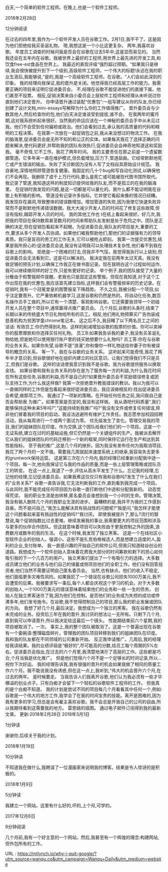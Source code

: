  
 白天,一个简单的软件工程师。在晚上,也是一个软件工程师。 
  
 2018年2月28日 
  
  
  
  
  
 12分钟阅读 
  
 在过去的四年里,我作为一个软件开发人员在谷歌工作。2月1日,我不干了。这是因为他们拒绝给我买圣诞礼物。 
 嗯,我想这是一个小比这更复杂。 
 两年,我喜欢谷歌。 
 年度员工调查的时候问我是否会在谷歌在过去5年中,这是显而易见的。 
 当然我还会在五年内在谷歌。我被世界上最好的工程师,用世界上最先进的开发工具,和饮食free-est食品在世界上。 
 我最近的表现评级“强烈超过预期。“如果我只是继续,我会很快被提升到下一个级别,高级软件工程师。一个伟大的标题!永远在我的职业生涯后,我能够说,“是的,我是一个高级软件工程师。在谷歌。“人们会如此深刻的印象。 
 我的经理向我保证,我的晋升是关闭。他觉得我已经高层工作的能力。我需要正确的项目来证明它促进委员会。 
 不,经理在谷歌不能促进他们的直接下属。他们甚至不投票。 
 相反,促销决策来自小委员会上层软件工程师和经理从未听说过你直到他们决定晋升。 
 你申请晋升通过装配“优惠包”:一组写建议从你的队友,你已经创建了设计文档,mini-essays写解释为什么你的工作值得推广。 
 晋升委员会与少数其他人,然后检查你的包,他们白天决定谁该受到提拔,谁不会。 
 在我两年的蜜月期,这对我系统听起来很好。当然我的命运应该在一个神秘的委员会手中从未见过我。他们不会受到任何偏袒或政治。他们会看到过去,承认我的高质量的代码和精明的工程决策。 
 在我第一次放在一起促销包之前,我从来没想过的物流工作。 
 在我的脑海里,促进委员会是无所不知的和公正的实体。如果每天我花了选择正确的问题来解决,使代码更好,并帮助我的团队有效执行,促进委员会会神奇地知道这和奖励我。 
 毫不奇怪,它不工作。我花了两年时间。 
 我的主要责任在那之前是一个遗留数据管道。它多年来一直在维护模式,但负载增加,压力下,管道屈曲。它经常默默地死亡或产生错误的输出。失败了天诊断因为没有人写了文档自其原始设计规范。 
 我自豪地,深情地照顾管道恢复健康。我固定的几十个bug和写自动化测试,以确保他们不会再现。我删除了成千上万行代码,要么是死亡或可能被现代图书馆所取代。我记录了管道,我知道这样的制度知识提供给我的队友,而不是孤立的在我的脑海里。 
 在促销时我发现的问题,是这一切都是可以量化的。我什么都不能证明我在谷歌上有积极的影响。 
 管道没有记录许多指标。它并使它看起来像的情况已经糟。我发现存在漏洞,导致整体的错误数增加。增加管道的失败,因为我使它快速失败异常而不是默默地传递错误数据。我大大减少开发人员的时间花了修复这些故障,但没有指标,跟踪开发人员的时间。 
 我的其他工作也 
 t在纸上看起来很好。好几次,我把我的项目在保持数周甚至数月的时间来帮助队友发射是处于危险之中。团队是正确的决定,但在促销包看起来不起眼。为促进委员会,我队友的项目是大,重要的工作,要求从多个开发人员协调。如果他们被我帮助他们,那他们的证据强有力的领导素质。我只是盲目的劳工的工作无关,它可以被抢占即刻。 
 我第一次提交优惠包,结果是我所担心的:促进委员会说,我没有证明我可以处理技术复杂性,他们看不到我在谷歌上的影响。 
 拒绝是一个困难的打击,但我并不气馁。我觉得我执行以上级别,但促进委员会无法看到它。这是可以解决的。 
 我决定我在前两年太过天真。我没有做足够的预先计划,以确保工作我正在做书面记录。现在我明白这个过程如何运作,我可以继续做同样的好工作,只是有更好的记录。 
 举个例子,我的团队接受了大量的分散由于假警报邮件提醒。老我也只是固定这些警报。但现在我知道,对于这个工作出现在我的优惠包,我应该首先建立指标,这样我们会有警报频率的历史记录。在促销时,我有一个冠冕堂皇的图警报呈下降趋势。 
 不久之后,我被分配一个项目,似乎注定要晋升。它严重依赖机器学习,这是谷歌和仍然是热的。将自动化任务,数百名操作员手工做的,所以它有一个清楚、客观影响谷歌。它还需要我领导一个初级开发人员在整个项目中,通常赢得点推广委员会。 
 几个月后,谷歌的头条时,结束了长期以来的传统盛大节日礼物给所有的员工。相反,他们用礼物预算买广告伪装成慈善机构为贫困学童chrome笔记本。 
 这之后不久,我目睹了以下两名员工之间的谈话: 
 有效员工:你仍然得到礼物。这样的削减增加谷歌的股票的价值。你可以卖掉你的股票赠款和你选择买任何礼物。 
 员工B:如果我告诉我的妻子,我没有买圣诞礼物给她,但是她可以使用银行账户里的钱买她想要什么礼物吗? 
 员工答:你在与谷歌的业务关系。如果你失望,谷歌不是“浪漫”,你和像你一样礼物送给你妻子你有被误导的概念的关系。 
 等一下。我在与谷歌的业务关系。 
 这听起来可能奇怪,我花了两年半才意识到,但谷歌很好地在组织内建立的社区意识。让我们觉得我们不只是员工,但我们是谷歌。 
 这样的谈话使我意识到我不是谷歌。我为谷歌提供服务以换取金钱。 
 如果谷歌和我有业务关系的存在是为了服务每一方的利益,为什么我花时间在所有这些任务,谷歌的利益,而不是自己的?如果晋升委员会不奖励错误修复或团队支持工作,为什么我这样做? 
 我第一次拒绝晋升教我错误的教训。我以为我可以一直做同样的工作但是包看起来很好促进委员会。我应该做相反的:找出促进委员会希望,做那项工作。 
 我通过了一项新的策略。在开始任何任务之前,我问我自己是否会帮助我 
 为推广。如果答案是否定的,我没有这样做。 
 我从酒吧代码质量”,我们能够保持这种未来5年吗?”,“这能持续到我推广吗?“我没有文件或修复任何错误,除非他们冒着我的项目的启动。我设法逃避所有维护工作责任。我志愿参加校园招聘活动。我从每周进行一个或两个面试为零。 
 优先级发生了变化。管理交易我的项目,我们的姐妹团队在印度。作为交换,这个团队给我们他们的一个项目。这是一个无证系统,建立在过时的基础设施,但它仍然是一个关键组件的生产。我被派去解开它从我们的姐妹团队的代码迁移到一个新的框架,同时保持它运行在生产和达到其性能指标。 
 至于我的推广,这是几个月的挫折。因为我没有发布任何为我取消项目,我花了两个月的一文不值。需要我几周就起床速度系统上的继承,我容易失去更多的gruntwork保持运营。 
 这是第三次在六个月内,我的经理已经重新分配我中途一个项目。每一次,他向我保证它与我的作品的质量,而是一些上层管理策略或团队员工的转变。 
 在这一点上,我退了一步,评估从高水平发生了什么。忘记我的经理,忘记他的经理,忘记促进委员会。如果我煮这仅仅只有我和谷歌吗?发生了什么在我们的“业务关系?” 
 谷歌一直告诉我,它无法判断我的工作,直到看到我完成一个项目。与此同时,我不能完成任何项目因为谷歌一直打断他们中途和分配我新的。 
 动态觉得荒谬。 
 我的职业生涯是由转移,匿名委员会谁想到我一个小时的生命。管理决策,我没有输入删除几个月的我职业生涯的进步。 
 最糟糕的是,我并不为我的工作感到自豪。而不是问自己,“我怎么能解决具有挑战性的问题呢?“我是问,“我怎样才能使这个问题看起来富有挑战性的促销吗?“我讨厌。 
 即使我被提升了,那么?流行的智慧说,每个促销指数比过去更难。继续发展我的事业,我需要更大的项目范围和涉及与更多的伙伴合作团队。但这就意味着项目可以失败由于更我控制之外的因素,浪费数月或数年的我的生活。 
 在这个时候,我发现了独立黑客。 
 这是一个在线社区小型软件企业的创始人。强调小。这些不是扎克伯格候选人,而是想建立适度的人,盈利的企业,支付账单。 
 我一直感兴趣的开始自己的软件公司,但我只知道硅谷创业的道路。我想成为一个软件创始人意味着花费我大部分的时间筹款和剩下的担心如何吸引我的下一个几百万的用户。 
 独立黑客们提出了一个有吸引力的选择。大多数成员建立他们的业务与他们自己的储蓄或侧项目他们的全职工作。他们没有回答投资者,他们当然不需要证明自己匿名委员会。 
 当然,也有缺点。他们的收入不稳定,他们面临更多灾难性风险。如果我犯了一个错误在谷歌公司损失1000万美元,我不会遭受的后果。我被要求写一事后,每个人都会庆祝这个学习的机会。对于大多数的创始人,一个1000万美元的错误意味着结束他们的业务和一些 
 一生的债务。 
 创始人在独立黑客迷住了我,因为他们在控制。是否他们的业务成为失控的成功或停滞多年,他们发号施令。在谷歌,我不觉得控制自己的项目,那么我的职业发展或团队的方向。 
 我想了好几个月,最后决定。我想成为一个独立的黑客。 
 我在谷歌仍然有未完成的业务。投资后三年在我的晋升,我讨厌的想法让一无所有。只剩下几个月,直到我可以申请晋升,所以我决定给这最后一个镜头。 
 性能期结束前六个星期,我的项目被取消了。一次。 
 事实上,我的整个团队被取消了。这是一个普遍出现在谷歌有一个委婉语:整理磁盘碎片。管理我的团队项目转移到我们的姐妹团队在印度。我和我的队友都在不同领域的公司重新开始。 
 反正我申请推广。几周后,我的经理给我读结果。我的业绩评级是“极好的”,尽可能高的分数,给员工每个周期的5%左右。促进委员会指出,在过去的六个月里,我清楚地演示了高层的工作。这些都是巧合,个月当我是优化推广。 
 但是他们觉得六个月不是一个足够长的时间记录,所以…祝你下次好运。 
 我的经理告诉我,我有很强的晋升的机会如果我做了相同的质量工作六个月。我不能说我没有诱惑,但在这一点上,我听到,“伟大的机会晋升六个月,在过去的两年。 
 是时候要走。 
 当我告诉人们我离开谷歌,他们认为我必须有一些才华横溢的创业点子。只有白痴才会留下一个轻松的谷歌软件工程师的工作。 
 但我真的是个白痴不知道。 
 我的计划是尝试不同的项目每几个月看看其中任何一个,例如: 
 谷歌是一个伟大的地方工作,我学会了在我的时间宝贵的技能。离开是困难的,因为我有更多的学习,但总是会有雇主喜欢谷歌。我不会总是开我自己的公司的自由,所以我期待看到这需要我的地方。 
 雷恩姚的插图。 
 通过电子邮件订阅得到我的最新文章。 
 更新:2018年2月28日 
 2018年3月1日 
  
  
  
  
  
 1分钟读 
  
 谢谢你,后续关于我的计划。 
  
 2018年1月19日 
  
  
  
  
  
 10分钟读 
  
 不知道我在做什么,我聘请了一位漫画家来说明我的博客。结果是令人惊讶的是积极的。 
  
 2018年1月9日 
  
  
  
  
  
 5分钟读 
  
 我建立一个网站。这里有什么好的,坏的,上个月,可学的。 
  
 2017年12月6日 
  
  
  
  
  
 9分钟阅读 
  
 几个月前,我有一个好主意的一个网站。然后,我甚至有一个辉煌的理念:构建网站,但外包所有的工作。 
  
  
  
  
 URL : https://mtlynch.io/why-i-quit-google/?utm_source=wanqu.co&utm_campaign=Wanqu+Daily&utm_medium=website